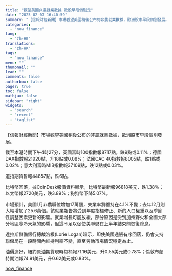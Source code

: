```yaml
---
title: "觀望美國非農就業數據 歐股早段個別走"
date: "2025-02-07 16:40:59"
summary: "【信報財經新聞】市場觀望美國稍後公布的非農就業數據，歐洲股市早段個別發展。截至本港時間下午4時27分..."
categories:
  - "now_finance"
lang:
  - "zh-HK"
translations:
  - "zh-HK"
tags:
  - "now_finance"
menu: ""
thumbnail: ""
lead: ""
comments: false
authorbox: false
pager: true
toc: false
mathjax: false
sidebar: "right"
widgets:
  - "search"
  - "recent"
  - "taglist"
---
```


【信報財經新聞】市場觀望美國稍後公布的非農就業數據，歐洲股市早段個別發展。

截至本港時間下午4時27分，英國富時100指數報8717點，跌9點或0.11%；德國DAX指數報21920點，升18點或0.08%；法國CAC 40指數報8005點，跌1點或0.02%；意大利富時MIB指數報37109點，跌12點或0.03%。

道指期貨暫報44857點，跌6點。

比特幣回落，據CoinDesk報價資料顯示，比特幣最新報96818美元，跌1.38%；以太幣報2720美元，跌3.89%；狗狗幣下降5.07%。

市場預計，美國1月非農職位增加17萬個，失業率將維持在4.1%不變；去年12月則大幅增加了25.6萬個。該就業報告將受到年度指標修正、新的人口權重以及季節性調整因素更新的影響。就業增長可能放緩，部分原因是受到加州野火和全國大部分地區寒冷天氣的影響，但這不足以促使美聯儲在上半年結束前恢復降息。

達拉斯儲備銀行總裁洛根(Lorie Logan)暗示，即使美國通脹有序回落，仍會支持聯儲局在一段時間內維持利率不變，直至勞動市場情況穩定為止。

油價造好，紐約原油期貨現時每桶報71.16美元，升0.55美元或0.78%；倫敦布蘭特期油報74.91美元，升0.62美元或0.83%。

[now_finance](https://finance.now.com/news/post.php?id=904640)
